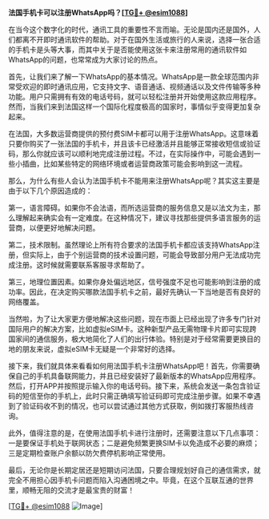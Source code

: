 **法国手机卡可以注册WhatsApp吗？[[TG💪+ @esim1088](https://t.me/s/esim1088)]**

在当今这个数字化的时代，通讯工具的重要性不言而喻。无论是国内还是国外，人们都离不开即时通讯软件的帮助。对于在国外生活或旅行的人来说，选择一张合适的手机卡是头等大事，而其中关于是否能使用这张卡来注册常用的通讯软件如WhatsApp的问题，也常常成为大家讨论的热点。

首先，让我们来了解一下WhatsApp的基本情况。WhatsApp是一款全球范围内非常受欢迎的即时通讯应用，它支持文字、语音通话、视频通话以及文件传输等多种功能。用户只需拥有有效的电话号码，就可以轻松注册并开始使用这款应用程序。然而，当我们来到法国这样一个国际化程度极高的国家时，事情似乎变得更加复杂起来。

在法国，大多数运营商提供的预付费SIM卡都可以用于注册WhatsApp。这意味着只要你购买了一张法国的手机卡，并且该卡已经激活并且能够正常接收短信或验证码，那么你就应该可以顺利地完成注册过程。不过，在实际操作中，可能会遇到一些小插曲，比如某些特定的网络环境或者运营商政策可能会影响到这一流程。

那么，为什么有些人会认为法国手机卡不能用来注册WhatsApp呢？其实这主要是由于以下几个原因造成的：

第一，语言障碍。如果你不会法语，而所选运营商的服务信息又是以法文为主，那么理解起来确实会有一定难度。在这种情况下，建议寻找那些提供多语言服务的运营商，以便更好地解决问题。

第二，技术限制。虽然理论上所有符合要求的法国手机卡都应该支持WhatsApp注册，但实际上，由于个别运营商的技术设置问题，可能会导致部分用户无法成功完成注册。这时候就需要联系客服寻求帮助了。

第三，地理位置因素。如果你身处偏远地区，信号强度不足也可能影响到注册的成功率。因此，在决定购买哪款法国手机卡之前，最好先确认一下当地是否有良好的网络覆盖。

当然啦，为了让大家更方便地解决这些问题，现在市面上已经出现了许多专门针对国际用户的解决方案，比如虚拟eSIM卡。这种新型产品无需物理卡片即可实现跨国家间的通信服务，极大地简化了人们的出行体验。特别是对于经常需要更换目的地的朋友来说，虚拟eSIM卡无疑是一个非常好的选择。

接下来，我们就具体来看看如何用法国手机卡注册WhatsApp吧！首先，你需要确保自己的手机具备联网能力，并且已经安装好了最新版本的WhatsApp应用程序。然后，打开APP并按照提示输入你的电话号码。接下来，系统会发送一条包含验证码的短信至你的手机上，此时只需正确填写验证码即可完成注册步骤。如果不幸遇到了验证码收不到的情况，也可以尝试通过其他方式获取，例如拨打客服热线咨询。

此外，值得注意的是，在使用法国手机卡进行注册时，还需要注意以下几点事项：一是要保证手机处于联网状态；二是避免频繁更换SIM卡以免造成不必要的麻烦；三是定期检查账户余额以防欠费停机影响正常使用。

最后，无论你是长期定居还是短期访问法国，只要合理规划好自己的通信需求，就完全不用担心因手机卡问题而陷入沟通困境之中。毕竟，在这个互联互通的世界里，顺畅无阻的交流才是最宝贵的财富！

[[TG💪+ @esim1088](https://t.me/s/esim1088) ![Image](https://i.postimg.cc/4NQfJmqS/Snipaste-2025-05-13-00-14-12.png)]